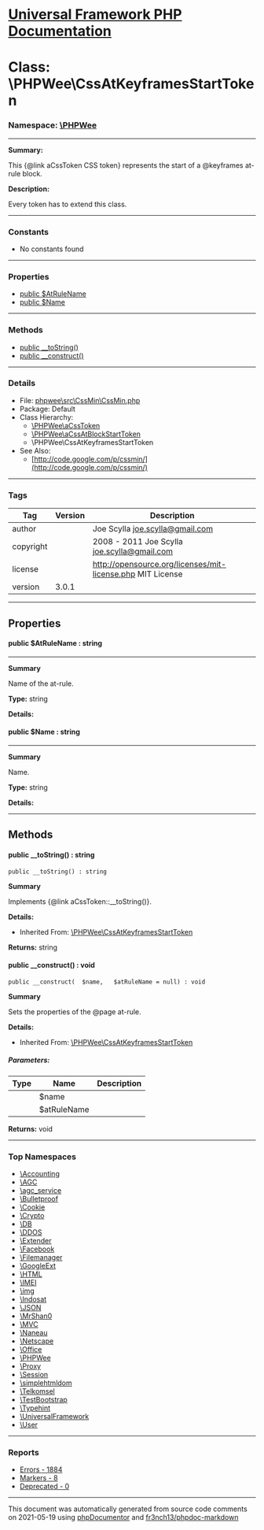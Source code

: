 # [Universal Framework PHP Documentation](../home.md)

# Class: \PHPWee\CssAtKeyframesStartToken
### Namespace: [\PHPWee](../namespaces/PHPWee.md)
---
**Summary:**

This {@link aCssToken CSS token} represents the start of a @keyframes at-rule block.

**Description:**

Every token has to extend this class.

---
### Constants
* No constants found
---
### Properties
* [public $AtRuleName](../classes/PHPWee.CssAtKeyframesStartToken.md#property_AtRuleName)
* [public $Name](../classes/PHPWee.CssAtKeyframesStartToken.md#property_Name)
---
### Methods
* [public __toString()](../classes/PHPWee.CssAtKeyframesStartToken.md#method___toString)
* [public __construct()](../classes/PHPWee.CssAtKeyframesStartToken.md#method___construct)
---
### Details
* File: [phpwee\src\CssMin\CssMin.php](../files/phpwee.src.CssMin.CssMin.md)
* Package: Default
* Class Hierarchy:  
  * [\PHPWee\aCssToken](../classes/PHPWee.aCssToken.md)
  * [\PHPWee\aCssAtBlockStartToken](../classes/PHPWee.aCssAtBlockStartToken.md)
  * \PHPWee\CssAtKeyframesStartToken
* See Also:
  * [http://code.google.com/p/cssmin/](http://code.google.com/p/cssmin/)
---
### Tags
| Tag | Version | Description |
| --- | ------- | ----------- |
| author |  | Joe Scylla <joe.scylla@gmail.com> |
| copyright |  | 2008 - 2011 Joe Scylla <joe.scylla@gmail.com> |
| license |  | http://opensource.org/licenses/mit-license.php MIT License |
| version | 3.0.1 |  |
---
## Properties
<a name="property_AtRuleName"></a>
#### public $AtRuleName : string
---
**Summary**

Name of the at-rule.

**Type:** string

**Details:**


<a name="property_Name"></a>
#### public $Name : string
---
**Summary**

Name.

**Type:** string

**Details:**



---
## Methods
<a name="method___toString" class="anchor"></a>
#### public __toString() : string

```
public __toString() : string
```

**Summary**

Implements {@link aCssToken::__toString()}.

**Details:**
* Inherited From: [\PHPWee\CssAtKeyframesStartToken](../classes/PHPWee.CssAtKeyframesStartToken.md)

**Returns:** string


<a name="method___construct" class="anchor"></a>
#### public __construct() : void

```
public __construct(  $name,   $atRuleName = null) : void
```

**Summary**

Sets the properties of the @page at-rule.

**Details:**
* Inherited From: [\PHPWee\CssAtKeyframesStartToken](../classes/PHPWee.CssAtKeyframesStartToken.md)
##### Parameters:
| Type | Name | Description |
| ---- | ---- | ----------- |
| <code></code> | $name  |  |
| <code></code> | $atRuleName  |  |

**Returns:** void



---

### Top Namespaces

* [\Accounting](../namespaces/Accounting.md)
* [\AGC](../namespaces/AGC.md)
* [\agc_service](../namespaces/agc_service.md)
* [\Bulletproof](../namespaces/Bulletproof.md)
* [\Cookie](../namespaces/Cookie.md)
* [\Crypto](../namespaces/Crypto.md)
* [\DB](../namespaces/DB.md)
* [\DDOS](../namespaces/DDOS.md)
* [\Extender](../namespaces/Extender.md)
* [\Facebook](../namespaces/Facebook.md)
* [\Filemanager](../namespaces/Filemanager.md)
* [\GoogleExt](../namespaces/GoogleExt.md)
* [\HTML](../namespaces/HTML.md)
* [\IMEI](../namespaces/IMEI.md)
* [\img](../namespaces/img.md)
* [\Indosat](../namespaces/Indosat.md)
* [\JSON](../namespaces/JSON.md)
* [\MrShan0](../namespaces/MrShan0.md)
* [\MVC](../namespaces/MVC.md)
* [\Naneau](../namespaces/Naneau.md)
* [\Netscape](../namespaces/Netscape.md)
* [\Office](../namespaces/Office.md)
* [\PHPWee](../namespaces/PHPWee.md)
* [\Proxy](../namespaces/Proxy.md)
* [\Session](../namespaces/Session.md)
* [\simplehtmldom](../namespaces/simplehtmldom.md)
* [\Telkomsel](../namespaces/Telkomsel.md)
* [\TestBootstrap](../namespaces/TestBootstrap.md)
* [\Typehint](../namespaces/Typehint.md)
* [\UniversalFramework](../namespaces/UniversalFramework.md)
* [\User](../namespaces/User.md)

---

### Reports
* [Errors - 1884](../reports/errors.md)
* [Markers - 8](../reports/markers.md)
* [Deprecated - 0](../reports/deprecated.md)

---

This document was automatically generated from source code comments on 2021-05-19 using [phpDocumentor](http://www.phpdoc.org/) and [fr3nch13/phpdoc-markdown](https://github.com/fr3nch13/phpdoc-markdown)
